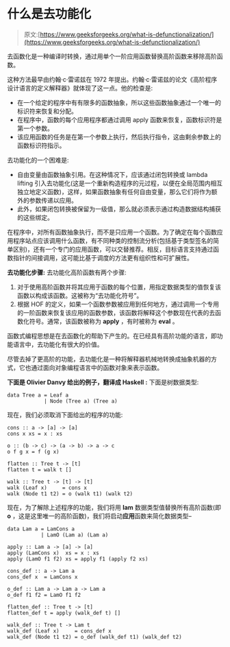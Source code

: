 # 什么是去功能化

> 原文:[https://www.geeksforgeeks.org/what-is-defunctionalization/](https://www.geeksforgeeks.org/what-is-defunctionalization/)

去函数化是一种编译时转换，通过用单个一阶应用函数替换高阶函数来移除高阶函数。

这种方法最早由约翰·c·雷诺兹在 1972 年提出。约翰·c·雷诺兹的论文《高阶程序设计语言的定义解释器》就体现了这一点。他的检查是:

*   在一个给定的程序中有有限多的函数抽象，所以这些函数抽象通过一个唯一的标识符来恢复和分配。
*   在程序中，函数的每个应用程序都通过调用 apply 函数来恢复，函数标识符是第一个参数。
*   该应用函数的任务是在第一个参数上执行，然后执行指令，这由剩余参数上的函数标识符指示。

去功能化的一个困难是:

*   自由变量由函数抽象引用。在这种情况下，应该通过闭包转换或 lambda lifting 引入去功能化(这是一个重新构造程序的元过程，以便在全局范围内相互独立地定义函数)，这样，如果函数抽象有任何自由变量，那么它们将作为额外的参数传递以应用。
*   此外，如果闭包转换被保留为一级值，那么就必须表示通过构造数据结构捕获的这些绑定。

在程序中，对所有函数抽象执行，而不是只应用一个函数。为了确定在每个函数应用程序站点应该调用什么函数，有不同种类的控制流分析(包括基于类型签名的简单区别)，还有一个专门的应用函数，可以交替推荐。相反，目标语言支持通过函数指针的间接调用，这可能比基于调度的方法更有组织性和可扩展性。

**去功能化步骤:**
去功能化高阶函数有两个步骤:

1.  对于使用高阶函数并将其应用于函数的每个位置，用指定数据类型的值恢复该函数以构成该函数。这被称为“去功能化符号”。
2.  根据 HOF 的定义，如果一个函数参数被应用到任何地方，通过调用一个专用的一阶函数来恢复该应用的函数参数，该函数将解释这个参数现在代表的去函数化符号。通常，该函数被称为 **apply** ，有时被称为 **eval** 。

函数式编程思想是在去函数化的帮助下产生的。在已经具有高阶功能的语言，即功能语言中，去功能化有很大的价值。

尽管去掉了更高阶的功能，去功能化是一种将解释器机械地转换成抽象机器的方式，它也通过面向对象编程语言中的函数对象来表示函数。

**下面是 Olivier Danvy 给出的例子，翻译成 Haskell :**
下面是树数据类型:

```
data Tree a = Leaf a
            | Node (Tree a) (Tree a)
```

现在，我们必须取消下面给出的程序的功能:

```
cons :: a -> [a] -> [a]
cons x xs = x : xs

o :: (b -> c) -> (a -> b) -> a -> c
o f g x = f (g x)

flatten :: Tree t -> [t]
flatten t = walk t []

walk :: Tree t -> [t] -> [t]
walk (Leaf x)     = cons x
walk (Node t1 t2) = o (walk t1) (walk t2)
```

现在，为了解除上述程序的功能，我们将用 **lam** 数据类型值替换所有高阶函数(即 **o** ，这是这里唯一的高阶函数)，我们将启动**应用**函数来简化数据类型–

```
data Lam a = LamCons a
           | LamO (Lam a) (Lam a)

apply :: Lam a -> [a] -> [a]
apply (LamCons x)  xs = x : xs
apply (LamO f1 f2) xs = apply f1 (apply f2 xs)

cons_def :: a -> Lam a
cons_def x  = LamCons x

o_def :: Lam a -> Lam a -> Lam a
o_def f1 f2 = LamO f1 f2

flatten_def :: Tree t -> [t]
flatten_def t = apply (walk_def t) []

walk_def :: Tree t -> Lam t
walk_def (Leaf x)     = cons_def x
walk_def (Node t1 t2) = o_def (walk_def t1) (walk_def t2)
```